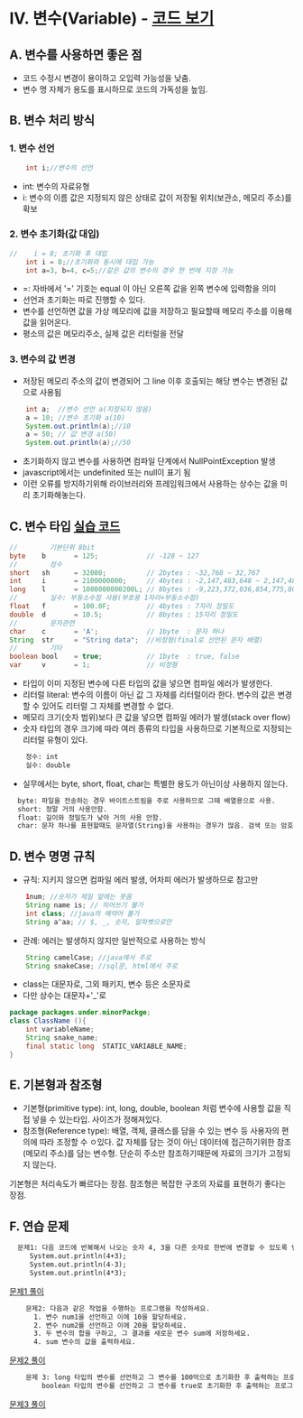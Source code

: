 # IV. 변수(Variable) - [코드 보기](../../src/chapter01_variable/Var1.java)
## A. 변수를 사용하면 좋은 점
- 코드 수정시 변경이 용이하고 오입력 가능성을 낮춤.
- 변수 명 자체가 용도를 표시하므로 코드의 가독성을 높임.
## B. 변수 처리 방식
### 1. 변수 선언
```java
    int i;//변수의 선언
```
- int: 변수의 자료유형
- i: 변수의 이름
  값은 지정되지 않은 상태로 값이 저장될 위치(보관소, 메모리 주소)를 확보
### 2. 변수 초기화(값 대입)
```java
//    i = 8; 초기화 후 대입
    int i = 8;//초기화와 동시에 대입 가능
    int a=3, b=4, c=5;//같은 값의 변수의 경우 한 번에 지정 가능
```
- =: 자바에서 '=' 기호는 equal 이 아닌 오른쪽 값을 왼쪽 변수에 입력함을 의미
- 선언과 초기화는 따로 진행할 수 있다.
- 변수를 선언하면 값을 가상 메모리에 값을 저장하고 필요할때 메모리 주소를 이용해 값을 읽어온다.
- 평소의 값은 메모리주소, 실제 값은 리터럴을 전달
### 3. 변수의 값 변경
- 저장된 메모리 주소의 값이 변경되어 그 line 이후 호출되는 해당 변수는 변경된 값으로 사용됨
```java 
    int a;  //변수 선언 a(지정되지 않음)
    a = 10; //변수 초기화 a(10)
    System.out.println(a);//10
    a = 50; // 값 변경 a(50)   
    System.out.println(a);//50
```
- 초기화하지 않고 변수를 사용하면 컴파일 단계에서 NullPointException 발생
- javascript에서는 undefinited 또는 null이 표기 됨
- 이런 오류를 방지하기위해 라이브러리와 프레임워크에서 사용하는 상수는 값을 미리 초기화해놓는다.

## C. 변수 타입 [실습 코드](../../src/chapter01_variable/Var2_type.java)
```java
//        기본단위 8bit
byte    b       = 125;            // -128 ~ 127
//        정수
short   sh      = 32000;          // 2bytes : -32,768 ~ 32,767
int     i       = 2100000000;     // 4bytes : -2,147,483,648 ~ 2,147,483,647
long    l       = 1000000000200L; // 8bytes : -9,223,372,036,854,775,808 ~ 9,223,372,036,854,775,807
//        실수: 부동소수점 사용(부호용 1자리+부동소수점)
float   f       = 100.0F;         // 4bytes : 7자리 정밀도 
double  d       = 10.5;           // 8bytes : 15자리 정밀도
//        문자관련
char    c       = 'A';            // 1byte  : 문자 하나
String  str     = "String data";  //비정형(final로 선언된 문자 배열)
//        기타
boolean bool    = true;           // 1byte  : true, false
var     v       = 1;              // 비정형
```
- 타입이 이미 지정된 변수에 다른 타입의 값을 넣으면 컴파일 에러가 발생한다. 
- 리터럴 literal: 변수의 이름이 아닌 값 그 자체를 리터럴이라 한다. 변수의 값은 변경할 수 있어도 리터럴 그 자체를 변경할 수 없다.  
- 메모리 크기(숫자 범위)보다 큰 값을 넣으면 컴파일 에러가 발생(stack over flow)
- 숫자 타입의 경우 크기에 따라 여러 종류의 타입을 사용하므로 기본적으로 지정되는 리터럴 유형이 있다. 
```dockerfile
    정수: int
    실수: double
```
- 실무에서는 byte, short, float, char는 특별한 용도가 아닌이상 사용하지 않는다. 
```dockerfile
  byte: 파일을 전송하는 경우 바이트스트림을 주로 사용하므로 그때 배열용으로 사용.
  short: 정말 거의 사용안함.
  float: 길이와 정밀도가 낮아 거의 사용 안함.
  char: 문자 하나를 표현할때도 문자열(String)을 사용하는 경우가 많음. 검색 또는 암호화, 복호화 등 특별한 경우
```
## D. 변수 명명 규칙
- 규칙: 지키지 않으면 컴파일 에러 발생, 어차피 에러가 발생하므로 참고만
```java
    1num; //숫자가 제일 앞에는 못옴
    String name is; // 띄어쓰기 불가
    int class; //java의 예약어 불가
    String a^aa; // $, _, 숫자, 알파벳으로만
```
- 관례: 에러는 발생하지 않지만 일반적으로 사용하는 방식
```java
    String camelCase; //java에서 주로
    String snakeCase; //sql문, html에서 주로
```
- class는 대문자로, 그외 패키지, 변수 등은 소문자로
- 다만 상수는 대문자+'_'로 
```java
package packages.under.minorPackge;
class ClassName (){
    int variableName;   
    String snake_name;
    final static long  STATIC_VARIABLE_NAME;
}
```

## E. 기본형과 참조형
- 기본형(primitive type): int, long, double, boolean 처럼 변수에 사용할 값을 직접 넣을 수 있는타입. 사이즈가 정해져있다.
- 참조형(Reference type): 배열, 객체, 클래스를 담을 수 있는 변수 등 사용자의 편의에 따라 조정할 수 ㅇ있다. 값 자체를 담는 것이 아닌 데이터에 접근하기위한 참조(메모리 주소)를 담는 변수형. 단순히 주소만 참조하기때문에 자료의 크기가 고정되지 않는다.  

 기본형은 처리속도가 빠르다는 장점. 참조형은 복잡한 구조의 자료를 표현하기 좋다는 장점.

## F. 연습 문제
```dockerfile
  문제1: 다음 코드에 반복해서 나오는 숫자 4, 3을 다른 숫자로 한번에 변경할 수 있도록 변경하세요.
     System.out.println(4+3);
     System.out.println(4-3);
     System.out.println(4*3);
```
[문제1 풀이](../../src/chapter01_variable/ex/VarEx1Question.java)
```dockerfile
    문제2: 다음과 같은 작업을 수행하는 프로그램을 작성하세요.
      1. 변수 num1을 선언하고 이에 10을 할당하세요.
      2. 변수 num2를 선언하고 이에 20을 할당하세요.
      3. 두 변수의 합을 구하고, 그 결과를 새로운 변수 sum에 저장하세요.
      4. sum 변수의 값을 출력하세요.
```
[문제2 풀이](../../src/chapter01_variable/ex/VarEx2Question.java)
```dockerfile
    문제 3: long 타입의 변수를 선언하고 그 변수를 100억으로 초기화한 후 출력하는 프로그램을 작성하세요.
        boolean 타입의 변수를 선언하고 그 변수를 true로 초기화한 후 출력하는 프로그램을 작성하세요.
```
[문제3 풀이](../../src/chapter01_variable/ex/VarEx3Question.java)
